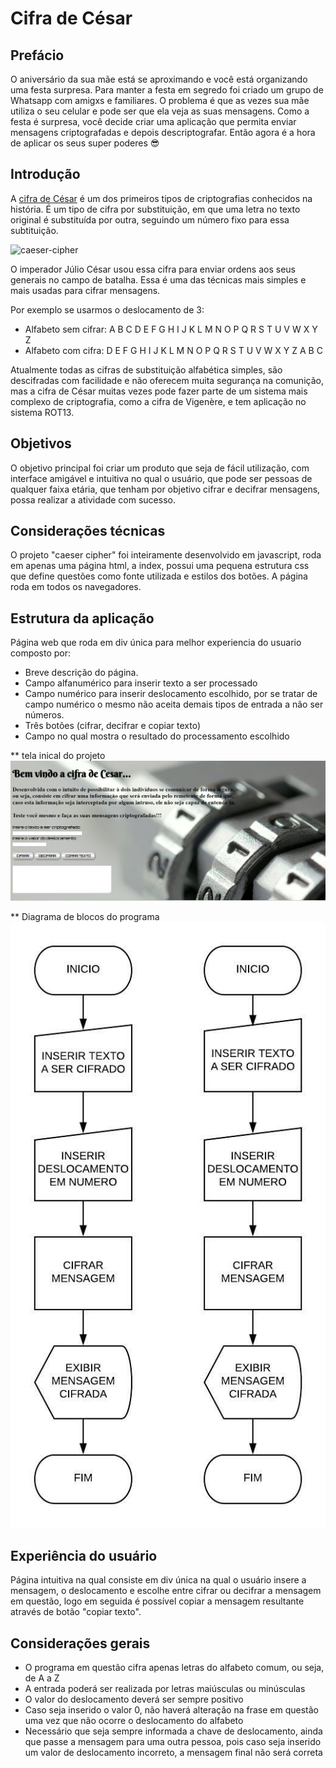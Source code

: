 # Cifra de César

## Prefácio

O aniversário da sua mãe está se aproximando e você está organizando uma festa
surpresa. Para manter a festa em segredo foi criado um grupo de Whatsapp com
amigxs e familiares. O problema é que as vezes sua mãe utiliza o seu celular
e pode ser que ela veja as suas mensagens. Como a festa é surpresa, você
decide criar uma aplicação que permita enviar mensagens criptografadas e depois
descriptografar. Então agora é a hora de aplicar os seus super poderes 😎

## Introdução

A [cifra de César](https://pt.wikipedia.org/wiki/Cifra_de_C%C3%A9sar) é um dos
primeiros tipos de criptografias conhecidos na história. É um tipo de cifra por
substituição, em que uma letra no texto original é substituída por outra,
seguindo um número fixo para essa subtituição.

![caeser-cipher](https://upload.wikimedia.org/wikipedia/commons/thumb/2/2b/Caesar3.svg/2000px-Caesar3.svg.png)

O imperador Júlio César usou essa cifra para enviar ordens aos seus generais no
campo de batalha. Essa é uma das técnicas mais simples e mais usadas para
cifrar mensagens.

Por exemplo se usarmos o deslocamento de 3:

* Alfabeto sem cifrar: A B C D E F G H I J K L M N O P Q R S T U V W X Y Z
* Alfabeto com cifra:  D E F G H I J K L M N O P Q R S T U V W X Y Z A B C

Atualmente todas as cifras de substituição alfabética simples, são descifradas
com facilidade e não oferecem muita segurança na comunição, mas a cifra de
César muitas vezes pode fazer parte de um sistema mais complexo de
criptografia, como a cifra de Vigenère, e tem aplicação no sistema ROT13.

## Objetivos

O objetivo principal foi criar um produto que seja de fácil utilização, com interface amigável e intuitiva no qual o usuário, que pode ser pessoas de qualquer faixa etária, que tenham por objetivo cifrar e decifrar mensagens, possa realizar a atividade com sucesso.


## Considerações técnicas

O projeto "caeser cipher" foi inteiramente desenvolvido em javascript, roda em apenas uma página html, a index, possui uma pequena estrutura css que define questões como fonte utilizada e estilos dos botões.
A página roda em todos os navegadores. 

## Estrutura da aplicação

Página web que roda em div única para melhor experiencia do usuario composto por:
- Breve descrição do página.
- Campo alfanumérico para inserir texto a ser processado
- Campo numérico para inserir deslocamento escolhido, por se tratar de campo numérico o mesmo não aceita demais tipos de entrada a não ser números.
- Três botões (cifrar, decifrar e copiar texto)
- Campo no qual mostra o resultado do processamento escolhido

** tela inical do projeto
![tela inicial](https://github.com/marquelly/caesar-cipher/blob/master/src/tela%20inicial%20da%20pagina.jpg)


** Diagrama de blocos do programa
![Diagrama de blocos](https://github.com/marquelly/caesar-cipher/blob/master/Estrutura%20da%20pagina%20em%20diagrama%20de%20blocos.jpeg)

## Experiência do usuário

Página intuitiva na qual consiste em div única na qual o usuário insere a mensagem, o deslocamento e escolhe entre cifrar ou decifrar a mensagem em questão, logo em seguida é possível copiar a mensagem resultante através de botão "copiar texto".

## Considerações gerais

- O programa em questão cifra apenas letras do alfabeto comum, ou seja, de A a Z
- A entrada poderá ser realizada por letras maiúsculas ou minúsculas
- O valor do deslocamento deverá ser sempre positivo
- Caso seja inserido o valor 0, não haverá alteração na frase em questão uma vez que não ocorre o deslocamento do alfabeto
- Necessário que seja sempre informada a chave de deslocamento, ainda que passe a mensagem para uma outra pessoa, pois caso seja inserido um valor de deslocamento incorreto, a mensagem final não será correta
